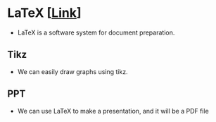 # LaTeX [[Link](https://en.wikipedia.org/wiki/LaTeX)]
* LaTeX is a software system for document preparation. 
## Tikz
* We can easily draw graphs using tikz.
## PPT
* We can use LaTeX to make a presentation, and it will be a PDF file